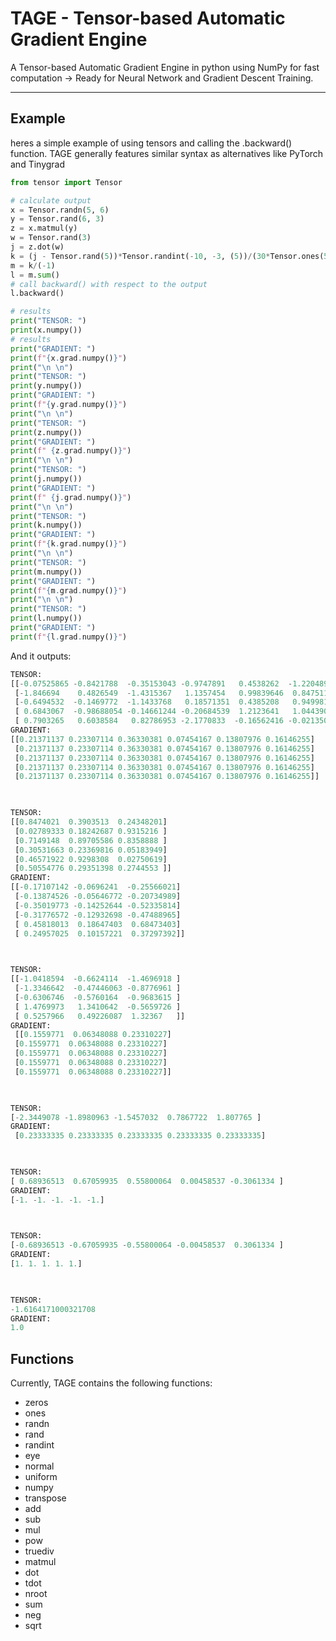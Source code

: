# TAGE - Tensor-based Automatic Gradient Engine
A Tensor-based Automatic Gradient Engine in python using NumPy for fast computation -> Ready for Neural Network and Gradient Descent Training.
***
## Example
heres a simple example of using tensors and calling the .backward() function. TAGE generally features similar syntax as alternatives like PyTorch and Tinygrad 
```python
from tensor import Tensor

# calculate output
x = Tensor.randn(5, 6)
y = Tensor.rand(6, 3)
z = x.matmul(y)
w = Tensor.rand(3)
j = z.dot(w)
k = (j - Tensor.rand(5))*Tensor.randint(-10, -3, (5))/(30*Tensor.ones(5))
m = k/(-1)
l = m.sum()
# call backward() with respect to the output
l.backward()

# results
print("TENSOR: ")
print(x.numpy())
# results
print("GRADIENT: ")
print(f"{x.grad.numpy()}")
print("\n \n")
print("TENSOR: ")
print(y.numpy())
print("GRADIENT: ")
print(f"{y.grad.numpy()}")
print("\n \n")
print("TENSOR: ")
print(z.numpy())
print("GRADIENT: ")
print(f" {z.grad.numpy()}")
print("\n \n")
print("TENSOR: ")
print(j.numpy())
print("GRADIENT: ")
print(f" {j.grad.numpy()}")
print("\n \n")
print("TENSOR: ")
print(k.numpy())
print("GRADIENT: ")
print(f"{k.grad.numpy()}")
print("\n \n")
print("TENSOR: ")
print(m.numpy())
print("GRADIENT: ")
print(f"{m.grad.numpy()}")
print("\n \n")
print("TENSOR: ")
print(l.numpy())
print("GRADIENT: ")
print(f"{l.grad.numpy()}")

```
And it outputs:
```python
TENSOR: 
[[-0.07525865 -0.8421788  -0.35153043 -0.9747891   0.4538262  -1.2204896 ]
 [-1.846694    0.4826549  -1.4315367   1.1357454   0.99839646  0.84751177]
 [-0.6494532  -0.1469772  -1.1433768   0.18571351  0.4385208   0.94998163]
 [ 0.6843067  -0.98688054 -0.14661244 -0.20684539  1.2123641   1.0443904 ]
 [ 0.7903265   0.6038584   0.82786953 -2.1770833  -0.16562416 -0.02135005]]
GRADIENT: 
[[0.21371137 0.23307114 0.36330381 0.07454167 0.13807976 0.16146255]
 [0.21371137 0.23307114 0.36330381 0.07454167 0.13807976 0.16146255]
 [0.21371137 0.23307114 0.36330381 0.07454167 0.13807976 0.16146255]
 [0.21371137 0.23307114 0.36330381 0.07454167 0.13807976 0.16146255]
 [0.21371137 0.23307114 0.36330381 0.07454167 0.13807976 0.16146255]]

 

TENSOR: 
[[0.8474021  0.3903513  0.24348201]
 [0.02789333 0.18242687 0.9315216 ]
 [0.7149148  0.89705586 0.8358888 ]
 [0.30531663 0.23369816 0.05183949]
 [0.46571922 0.9298308  0.02750619]
 [0.50554776 0.29351398 0.2744553 ]]
GRADIENT: 
[[-0.17107142 -0.0696241  -0.25566021]
 [-0.13874526 -0.05646772 -0.20734989]
 [-0.35019773 -0.14252644 -0.52335814]
 [-0.31776572 -0.12932698 -0.47488965]
 [ 0.45818013  0.18647403  0.68473403]
 [ 0.24957025  0.10157221  0.37297392]]

 

TENSOR: 
[[-1.0418594  -0.6624114  -1.4696918 ]
 [-1.3346642  -0.47446063 -0.8776961 ]
 [-0.6306746  -0.5760164  -0.9683615 ]
 [ 1.4769973   1.3410642  -0.5659726 ]
 [ 0.5257966   0.49226087  1.32367   ]]
GRADIENT: 
 [[0.1559771  0.06348088 0.23310227]
 [0.1559771  0.06348088 0.23310227]
 [0.1559771  0.06348088 0.23310227]
 [0.1559771  0.06348088 0.23310227]
 [0.1559771  0.06348088 0.23310227]]

 

TENSOR: 
[-2.3449078 -1.8980963 -1.5457032  0.7867722  1.807765 ]
GRADIENT: 
 [0.23333335 0.23333335 0.23333335 0.23333335 0.23333335]

 

TENSOR: 
[ 0.68936513  0.67059935  0.55800064  0.00458537 -0.3061334 ]
GRADIENT: 
[-1. -1. -1. -1. -1.]

 

TENSOR: 
[-0.68936513 -0.67059935 -0.55800064 -0.00458537  0.3061334 ]
GRADIENT: 
[1. 1. 1. 1. 1.]

 

TENSOR: 
-1.6164171000321708
GRADIENT: 
1.0
```

## Functions
Currently, TAGE contains the following functions:
* zeros
* ones
* randn
* rand
* randint
* eye
* normal
* uniform
* numpy
* transpose
* add
* sub
* mul
* pow
* truediv
* matmul
* dot
* tdot
* nroot
* sum
* neg
* sqrt

